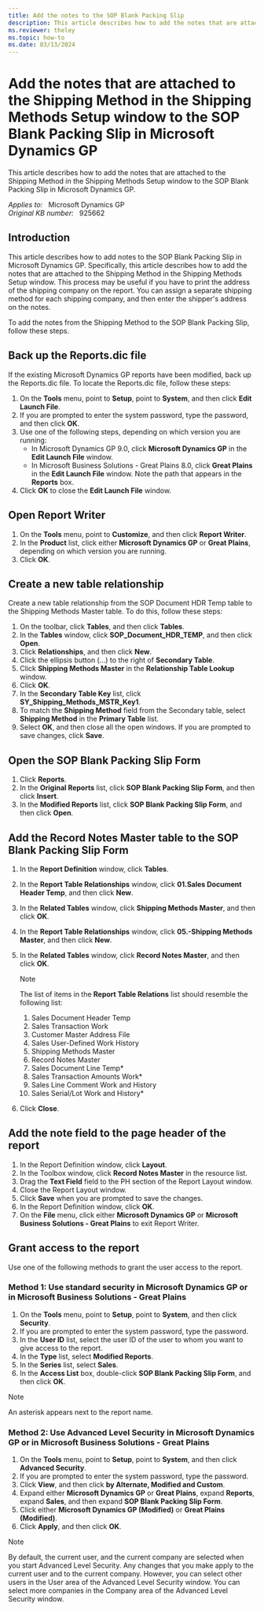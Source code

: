 ```yaml
---
title: Add the notes to the SOP Blank Packing Slip
description: This article describes how to add the notes that are attached to the Shipping Method in the Shipping Methods Setup window to the SOP Blank Packing Slip in Microsoft Dynamics GP.
ms.reviewer: theley
ms.topic: how-to
ms.date: 03/13/2024
---
```

# Add the notes that are attached to the Shipping Method in the Shipping Methods Setup window to the SOP Blank Packing Slip in Microsoft Dynamics GP

This article describes how to add the notes that are attached to the Shipping Method in the Shipping Methods Setup window to the SOP Blank Packing Slip in Microsoft Dynamics GP.

_Applies to:_ &nbsp; Microsoft Dynamics GP  
_Original KB number:_ &nbsp; 925662

## Introduction

This article describes how to add notes to the SOP Blank Packing Slip in Microsoft Dynamics GP. Specifically, this article describes how to add the notes that are attached to the Shipping Method in the Shipping Methods Setup window. This process may be useful if you have to print the address of the shipping company on the report. You can assign a separate shipping method for each shipping company, and then enter the shipper's address on the notes.

To add the notes from the Shipping Method to the SOP Blank Packing Slip, follow these steps.

## Back up the Reports.dic file

If the existing Microsoft Dynamics GP reports have been modified, back up the Reports.dic file. To locate the Reports.dic file, follow these steps:

1. On the **Tools** menu, point to **Setup**, point to **System**, and then click **Edit Launch File**.
2. If you are prompted to enter the system password, type the password, and then click **OK**.
3. Use one of the following steps, depending on which version you are running:
    - In Microsoft Dynamics GP 9.0, click **Microsoft Dynamics GP** in the **Edit Launch File** window.
    - In Microsoft Business Solutions - Great Plains 8.0, click **Great Plains** in the **Edit Launch File** window. Note the path that appears in the **Reports** box.
4. Click **OK** to close the **Edit Launch File** window.

## Open Report Writer

1. On the **Tools** menu, point to **Customize**, and then click **Report Writer**.
2. In the **Product** list, click either **Microsoft Dynamics GP** or **Great Plains**, depending on which version you are running.
3. Click **OK**.

## Create a new table relationship

Create a new table relationship from the SOP Document HDR Temp table to the Shipping Methods Master table. To do this, follow these steps:

1. On the toolbar, click **Tables**, and then click **Tables**.
2. In the **Tables** window, click **SOP_Document_HDR_TEMP**, and then click **Open**.
3. Click **Relationships**, and then click **New**.
4. Click the ellipsis button (...) to the right of **Secondary Table**.
5. Click **Shipping Methods Master** in the **Relationship Table Lookup** window.
6. Click **OK**.
7. In the **Secondary Table Key** list, click **SY_Shipping_Methods_MSTR_Key1**.
8. To match the **Shipping Method** field from the Secondary table, select **Shipping Method** in the **Primary Table** list.
9. Select **OK**, and then close all the open windows. If you are prompted to save changes, click **Save**.

## Open the SOP Blank Packing Slip Form

1. Click **Reports**.
2. In the **Original Reports** list, click **SOP Blank Packing Slip Form**, and then click **Insert**.
3. In the **Modified Reports** list, click **SOP Blank Packing Slip Form**, and then click **Open**.

## Add the Record Notes Master table to the SOP Blank Packing Slip Form

1. In the **Report Definition** window, click **Tables**.
2. In the **Report Table Relationships** window, click **01.Sales Document Header Temp**, and then click **New**.
3. In the **Related Tables** window, click **Shipping Methods Master**, and then click **OK**.
4. In the **Report Table Relationships** window, click **05.-Shipping Methods Master**, and then click **New**.
5. In the **Related Tables** window, click **Record Notes Master**, and then click **OK**.

    > [!NOTE]
    > The list of items in the **Report Table Relations** list should resemble the following list:
    >
    > 1. Sales Document Header Temp
    > 1. Sales Transaction Work
    > 1. Customer Master Address File
    > 1. Sales User-Defined Work History
    > 1. Shipping Methods Master
    > 1. Record Notes Master
    > 1. Sales Document Line Temp*
    > 1. Sales Transaction Amounts Work*
    > 1. Sales Line Comment Work and History
    > 1. Sales Serial/Lot Work and History*

6. Click **Close**.

## Add the note field to the page header of the report

1. In the Report Definition window, click **Layout**.
2. In the Toolbox window, click **Record Notes Master** in the resource list.
3. Drag the **Text Field** field to the PH section of the Report Layout window.
4. Close the Report Layout window.
5. Click **Save** when you are prompted to save the changes.
6. In the Report Definition window, click **OK**.
7. On the **File** menu, click either **Microsoft Dynamics GP** or **Microsoft Business Solutions - Great Plains** to exit Report Writer.

## Grant access to the report

Use one of the following methods to grant the user access to the report.

### Method 1: Use standard security in Microsoft Dynamics GP or in Microsoft Business Solutions - Great Plains

1. On the **Tools** menu, point to **Setup**, point to **System**, and then click **Security**.
2. If you are prompted to enter the system password, type the password.
3. In the **User ID** list, select the user ID of the user to whom you want to give access to the report.
4. In the **Type** list, select **Modified Reports**.
5. In the **Series** list, select **Sales**.
6. In the **Access List** box, double-click **SOP Blank Packing Slip Form**, and then click **OK**.

> [!NOTE]
> An asterisk appears next to the report name.

### Method 2: Use Advanced Level Security in Microsoft Dynamics GP or in Microsoft Business Solutions - Great Plains

1. On the **Tools** menu, point to **Setup**, point to **System**, and then click **Advanced Security**.
2. If you are prompted to enter the system password, type the password.
3. Click **View**, and then click **by Alternate, Modified and Custom**.
4. Expand either **Microsoft Dynamics GP** or **Great Plains**, expand **Reports**, expand **Sales**, and then expand **SOP Blank Packing Slip Form**.
5. Click either **Microsoft Dynamics GP (Modified)** or **Great Plains (Modified)**.
6. Click **Apply**, and then click **OK**.

> [!NOTE]
> By default, the current user, and the current company are selected when you start Advanced Level Security. Any changes that you make apply to the current user and to the current company. However, you can select other users in the User area of the Advanced Level Security window. You can select more companies in the Company area of the Advanced Level Security window.
